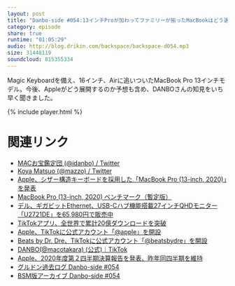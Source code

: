```yaml
---
layout: post
title: "Danbo-side #054:13インチProが加わってファミリーが揃ったMacBookはどう選ぶ？"
category: episode
share: true
runtime: "01:05:29"
audio: http://blog.drikin.com/backspace/backspace-d054.mp3
size: 31448119
soundcloud: 815355334
---
```


Magic Keyboardを備え、16インチ、Airに追いついたMacBook Pro 13インチモデル。今後、Appleがどう展開するのか予想も含め、DANBOさんの知見をいち早く聞きました。

{% include player.html %}

# 関連リンク
* [MACお宝鑑定団 (@idanbo) / Twitter](https://twitter.com/idanbo)
* [Koya Matsuo (@mazzo) / Twitter](https://twitter.com/mazzo)
* [Apple、シザー構造キーボードを採用した「MacBook Pro (13-inch, 2020)」を発表](http://www.macotakara.jp/blog/macintosh/entry-39732.html)
* [MacBook Pro (13-inch, 2020) ベンチマーク（暫定版）](http://www.macotakara.jp/blog/macintosh/entry-39745.html)
* [デル、ギガビットEthernet、USB-Cハブ機能搭載27インチQHDモニター「U2721DE」を65,980円で販売中](http://www.macotakara.jp/blog/sale/entry-39726.html)
* [TikTokアプリ、全世界で累計20億ダウンロードを突破](http://www.macotakara.jp/blog/news/entry-39720.html)
* [Apple、TikTokに公式アカウント「@apple」を開設](http://www.macotakara.jp/blog/apple/entry-39702.html)
* [Beats by Dr. Dre、TikTokに公式アカウント「@beatsbydre」を開設](http://www.macotakara.jp/blog/Beats/entry-39703.html)
* [DANBO(@macotakara) (公式)｜TikTok](https://www.tiktok.com/@macotakara)
* [Apple、2020年度第２四半期決算報告を発表、昨年同四半期を維持](http://www.macotakara.jp/blog/apple/entry-39721.html)
* [グルドン過去ログ Danbo-side #054](https://rbtnn.github.io/mstdn-picker/?instance=mstdn.guru&since_id=104110940345100376&max_id=104111209174203044)
* [BSM版アーカイブ Danbo-side #054](https://note.com/backspacefm/n/n5a8c1b06c740)
